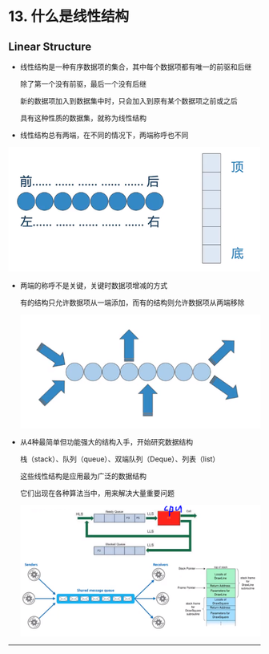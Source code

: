 # 13. 什么是线性结构

## Linear Structure

- 线性结构是一种有序数据项的集合，其中每个数据项都有唯一的前驱和后继

    除了第一个没有前驱，最后一个没有后继

    新的数据项加入到数据集中时，只会加入到原有某个数据项之前或之后

    具有这种性质的数据集，就称为线性结构

- 线性结构总有两端，在不同的情况下，两端称呼也不同

![13%20%E4%BB%80%E4%B9%88%E6%98%AF%E7%BA%BF%E6%80%A7%E7%BB%93%E6%9E%84%20ea177d0c4419456bb894de691c0a99f9.png](13%20%E4%BB%80%E4%B9%88%E6%98%AF%E7%BA%BF%E6%80%A7%E7%BB%93%E6%9E%84%20ea177d0c4419456bb894de691c0a99f9.png)

- 两端的称呼不是关键，关键时数据项增减的方式

    有的结构只允许数据项从一端添加，而有的结构则允许数据项从两端移除

    ![13%20%E4%BB%80%E4%B9%88%E6%98%AF%E7%BA%BF%E6%80%A7%E7%BB%93%E6%9E%84%20ea177d0c4419456bb894de691c0a99f9%201.png](13%20%E4%BB%80%E4%B9%88%E6%98%AF%E7%BA%BF%E6%80%A7%E7%BB%93%E6%9E%84%20ea177d0c4419456bb894de691c0a99f9%201.png)

- 从4种最简单但功能强大的结构入手，开始研究数据结构

    栈（stack）、队列（queue）、双端队列（Deque）、列表（list）

    这些线性结构是应用最为广泛的数据结构

    它们出现在各种算法当中，用来解决大量重要问题

    ![13%20%E4%BB%80%E4%B9%88%E6%98%AF%E7%BA%BF%E6%80%A7%E7%BB%93%E6%9E%84%20ea177d0c4419456bb894de691c0a99f9%202.png](13%20%E4%BB%80%E4%B9%88%E6%98%AF%E7%BA%BF%E6%80%A7%E7%BB%93%E6%9E%84%20ea177d0c4419456bb894de691c0a99f9%202.png)

---